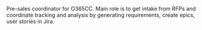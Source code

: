 Pre-sales coordinator for O365CC. Main role is to get intake from RFPs and coordinate tracking and analysis by generating requirements, create epics, user stories in Jira.
